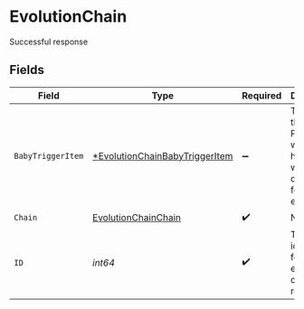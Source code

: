 # EvolutionChain

Successful response


## Fields

| Field                                                                                  | Type                                                                                   | Required                                                                               | Description                                                                            |
| -------------------------------------------------------------------------------------- | -------------------------------------------------------------------------------------- | -------------------------------------------------------------------------------------- | -------------------------------------------------------------------------------------- |
| `BabyTriggerItem`                                                                      | [*EvolutionChainBabyTriggerItem](../../models/shared/evolutionchainbabytriggeritem.md) | :heavy_minus_sign:                                                                     | The item that a baby Pokémon would be holding when born during a forced evolution      |
| `Chain`                                                                                | [EvolutionChainChain](../../models/shared/evolutionchainchain.md)                      | :heavy_check_mark:                                                                     | N/A                                                                                    |
| `ID`                                                                                   | *int64*                                                                                | :heavy_check_mark:                                                                     | The identifier for this evolution chain resource                                       |